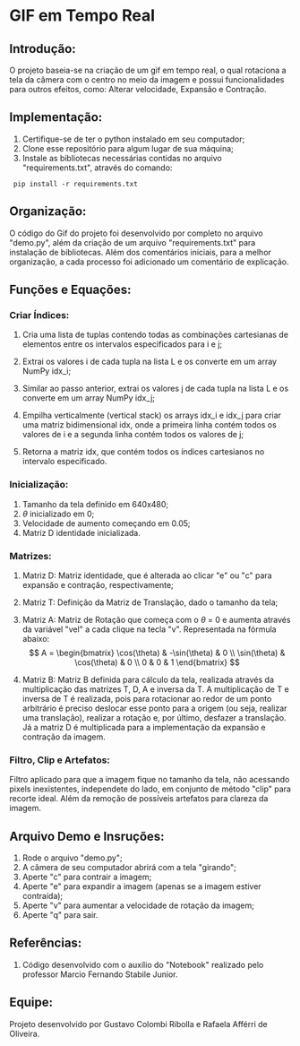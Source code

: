 # GIF em Tempo Real

## Introdução:

O projeto baseia-se na criação de um gif em tempo real, o qual rotaciona a tela da câmera com o centro no meio da imagem e possui funcionalidades para outros efeitos, como: Alterar velocidade, Expansão e Contração.

## Implementação:

1. Certifique-se de ter o python instalado em seu computador;<br>
2. Clone esse repositório para algum lugar de sua máquina;<br>
3. Instale as bibliotecas necessárias contidas no arquivo "requirements.txt", através do comando:
```
 pip install -r requirements.txt
```

## Organização:

O código do Gif do projeto foi desenvolvido por completo no arquivo "demo.py", além da criação de um arquivo "requirements.txt" para instalação de bibliotecas. Além dos comentários iniciais, para a melhor organização, a cada processo foi adicionado um comentário de explicação.

## Funções e Equações:

### Criar Índices:

1. Cria uma lista de tuplas contendo todas as combinações cartesianas de elementos entre os intervalos especificados para i e j;

4. Extrai os valores i de cada tupla na lista L e os converte em um array NumPy idx_i;

5. Similar ao passo anterior, extrai os valores j de cada tupla na lista L e os converte em um array NumPy idx_j;

6. Empilha verticalmente (vertical stack) os arrays idx_i e idx_j para criar uma matriz bidimensional idx, onde a primeira linha contém todos os valores de i e a segunda linha contém todos os valores de j;

7. Retorna a matriz idx, que contém todos os índices cartesianos no intervalo especificado.

### Inicialização:
1. Tamanho da tela definido em 640x480;
2. $\theta$ inicializado em 0;
3. Velocidade de aumento começando em 0.05;
4. Matriz D identidade inicializada.

### Matrizes:
1. Matriz D:
Matriz identidade, que é alterada ao clicar "e" ou "c" para expansão e contração, respectivamente;

2. Matriz T:
Definição da Matriz de Translação, dado o tamanho da tela;

3. Matriz A:
Matriz de Rotação que começa com o $\theta$ = 0 e aumenta através da variável "vel" a cada clique na tecla "v". Representada na fórmula abaixo:
$$
A = 
\begin{bmatrix}
    \cos(\theta) & -\sin(\theta) & 0 \\
    \sin(\theta) & \cos(\theta) & 0 \\
    0 & 0 & 1
\end{bmatrix}
$$

4. Matriz B:
Matriz B definida para cálculo da tela, realizada através da multiplicação das matrizes T, D, A e inversa da T. A multiplicação de T e inversa de T é realizada, pois para rotacionar ao redor de um ponto arbitrário é preciso deslocar esse ponto para a origem (ou seja, realizar uma translação), realizar a rotação e, por último, desfazer a translação. Já a matriz D é multiplicada para a implementação da expansão e contração da imagem.

### Filtro, Clip e Artefatos:

Filtro aplicado para que a imagem fique no tamanho da tela, não acessando pixels inexistentes, independete do lado, em conjunto de método "clip" para recorte ideal. Além da remoção de possíveis artefatos para clareza da imagem.

## Arquivo Demo e Insruções:

1. Rode o arquivo "demo.py";<br>
2. A câmera de seu computador abrirá com a tela "girando";<br>
3. Aperte "c" para contrair a imagem;<br>
4. Aperte "e" para expandir a imagem (apenas se a imagem estiver contraída);<br>
5. Aperte "v" para aumentar a velocidade de rotação da imagem;<br>
6. Aperte "q" para sair.

## Referências:

1. Código desenvolvido com o auxílio do "Notebook" realizado pelo professor Marcio Fernando Stabile Junior.

## Equipe:
Projeto desenvolvido por Gustavo Colombi Ribolla e Rafaela Afférri de Oliveira.